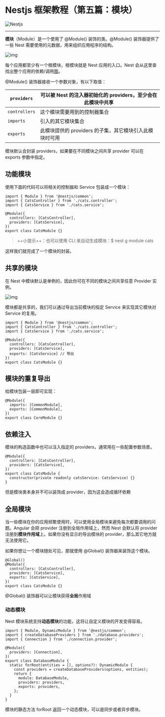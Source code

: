 # Nestjs 框架教程（第五篇：模块）

![Nestjs](https://static.yoouu.cn/static/imgs/doc/back-end/nestjs/nestjs-logo.png)

---

**模块**（Module）是一个使用了 @Module() 装饰的类。@Module() 装饰器提供了一些 Nest 需要使用的元数据，用来组织应用程序的结构。

![img](https://static.yoouu.cn/static/imgs/doc/back-end/nestjs/5d19d7a33690e19033.png)

每个应用都至少有一个根模块，根模块就是 Nest 应用的入口。Nest 会从这里查找出整个应用的依赖/调用[图](<https://en.wikipedia.org/wiki/Graph_(abstract_data_type)>)。

@Module() 装饰器接收一个参数对象，有以下取值：

| `providers`   | 可以被 Nest 的注入器初始化的 providers，至少会在此模块中共享 |
| ------------- | ------------------------------------------------------------ |
| `controllers` | 这个模块需要用到的控制器集合                                 |
| `imports`     | 引入的其它模块集合                                           |
| `exports`     | 此模块提供的 providers 的子集，其它模块引入此模块时可用      |

模块默认会封装 providers，如果要在不同模块之间共享 provider 可以在 exports 参数中指定。

## 功能模块

使用下面的代码可以将相关的控制器和 Service 包装成一个模块：

```
import { Module } from '@nestjs/common';
import { CatsController } from './cats.controller';
import { CatsService } from './cats.service';

@Module({
  controllers: [CatsController],
  providers: [CatsService],
})
export class CatsModule {}
```

> ++小提示++：也可以使用 CLI 来自动生成模块：\$ nest g module cats

这样我们就完成了一个模块的封装。

## 共享的模块

在 Nest 中模块默认是单例的，因此你可在不同的模块之间共享任意 Provider 实例。

![img](https://static.yoouu.cn/static/imgs/doc/back-end/nestjs/5d19dd669f9c560755.png)

模块都是共享的，我们可以通过导出当前模块的指定 Service 来实现其它模块对 Service 的复用。

```
import { Module } from '@nestjs/common';
import { CatsController } from './cats.controller';
import { CatsService } from './cats.service';

@Module({
  controllers: [CatsController],
  providers: [CatsService],
  exports: [CatsService] // 导出
})
export class CatsModule {}
```

## 模块的重复导出

给模块包装一层即可实现：

```
@Module({
  imports: [CommonModule],
  exports: [CommonModule],
})
export class CoreModule {}
```

## 依赖注入

模块的构造函数中也可以注入指定的 providers，通常用在一些配置参数场景。

```
@Module({
  controllers: [CatsController],
  providers: [CatsService],
})
export class CatsModule {
  constructor(private readonly catsService: CatsService) {}
}
```

但是模块类本身并不可以装饰成 provider，因为这会造成循环依赖

## 全局模块

当一些模块在你的应用频繁使用时，可以使用全局模块来避免每次都要调用的问题。Angular 会把 provider 注册到全局作用域上，然而 Nest 会默认将 provider 注册到**模块作用域**上。如果你没有显示的导出模块的 provider，那么其它地方就无法使用它。

如果你想让一个模块随处可见，那就使用 @Global() 装饰器来装饰这个模块。

```
@Global()
@Module({
  controllers: [CatsController],
  providers: [CatsService],
  exports: [CatsService],
})
export class CatsModule {}
```

@Global() 装饰器可以让模块获得**全局**作用域

### 动态模块

Nest 模块系统支持**动态模块**的功能，这将让自定义模块的开发变得容易。

```
import { Module, DynamicModule } from '@nestjs/common';
import { createDatabaseProviders } from './database.providers';
import { Connection } from './connection.provider';

@Module({
  providers: [Connection],
})
export class DatabaseModule {
  static forRoot(entities = [], options?): DynamicModule {
    const providers = createDatabaseProviders(options, entities);
    return {
      module: DatabaseModule,
      providers: providers,
      exports: providers,
    };
  }
}
```

模块的静态方法 forRoot 返回一个动态模块，可以是同步或者异步模块。
